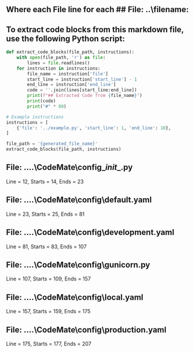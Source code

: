 ## Where each File line for each ## File: ..\filename: 

## To extract code blocks from this markdown file, use the following Python script:

```python
def extract_code_blocks(file_path, instructions):
    with open(file_path, 'r') as file:
        lines = file.readlines()
    for instruction in instructions:
        file_name = instruction['file']
        start_line = instruction['start_line'] - 1
        end_line = instruction['end_line']
        code = ''.join(lines[start_line:end_line])
        print(f"## Extracted Code from {file_name}")
        print(code)
        print("#" * 80)

# Example instructions
instructions = [
    {'file': '../example.py', 'start_line': 1, 'end_line': 10},
]

file_path = '{generated_file_name}'
extract_code_blocks(file_path, instructions)
```

## File: ..\..\CodeMate\config\__init__.py
Line = 12, Starts = 14, Ends = 23

## File: ..\..\CodeMate\config\default.yaml
Line = 23, Starts = 25, Ends = 81

## File: ..\..\CodeMate\config\development.yaml
Line = 81, Starts = 83, Ends = 107

## File: ..\..\CodeMate\config\gunicorn.py
Line = 107, Starts = 109, Ends = 157

## File: ..\..\CodeMate\config\local.yaml
Line = 157, Starts = 159, Ends = 175

## File: ..\..\CodeMate\config\production.yaml
Line = 175, Starts = 177, Ends = 207

